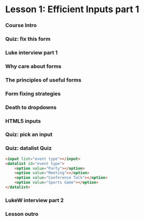 # Lesson 1: Efficient Inputs part 1

### Course Intro
### Quiz: fix this form
### Luke interview part 1
### Why care about forms
### The principles of useful forms
### Form fixing strategies
### Death to dropdowns
### HTML5 inputs
### Quiz: pick an input
### Quiz: datalist Quiz
```html
<input list="event type"></input>
<datalist id="event type">
    <option value="Party"></option>
    <option value="Meeting"></option>
    <option value="Conference Talk"></option>
    <option value="Sports Game"></option>
</datalist>
```
### LukeW interview part 2
### Lesson outro
